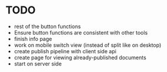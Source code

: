 # TODO

- rest of the button functions
- Ensure button functions are consistent with other tools
- finish info page
- work on mobile switch view (instead of split like on desktop)
- create publish pipeline with client side api
- create page for viewing already-published documents
- start on server side